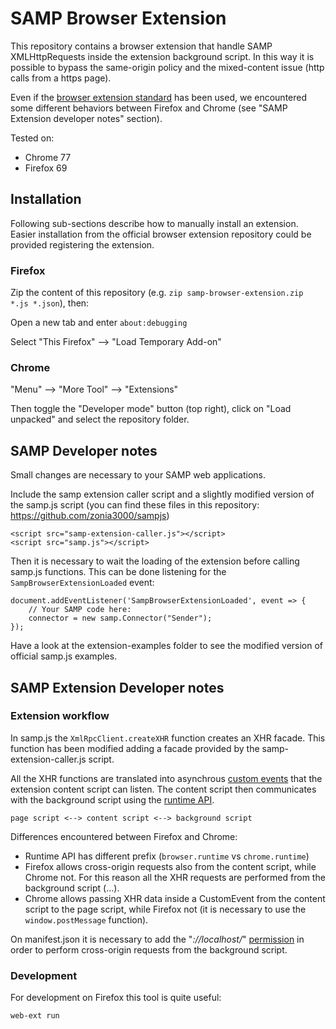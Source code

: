 # SAMP Browser Extension

This repository contains a browser extension that handle SAMP XMLHttpRequests inside the extension background script. In this way it is possible to bypass the same-origin policy and the mixed-content issue (http calls from a https page).

Even if the [browser extension standard](https://browserext.github.io/browserext/) has been used, we encountered some different behaviors between Firefox and Chrome (see "SAMP Extension developer notes" section).

Tested on:

* Chrome 77
* Firefox 69

## Installation

Following sub-sections describe how to manually install an extension. Easier installation from the official browser extension repository could be provided registering the extension.

### Firefox

Zip the content of this repository (e.g. `zip samp-browser-extension.zip *.js *.json`), then:

Open a new tab and enter `about:debugging`

Select "This Firefox" --> "Load Temporary Add-on"

### Chrome

"Menu" --> "More Tool" --> "Extensions"

Then toggle the "Developer mode" button (top right), click on "Load unpacked" and select the repository folder.

## SAMP Developer notes

Small changes are necessary to your SAMP web applications.

Include the samp extension caller script and a slightly modified version of the samp.js script (you can find these files in this repository: https://github.com/zonia3000/sampjs)

    <script src="samp-extension-caller.js"></script>
    <script src="samp.js"></script>

Then it is necessary to wait the loading of the extension before calling samp.js functions. This can be done listening for the `SampBrowserExtensionLoaded` event:

    document.addEventListener('SampBrowserExtensionLoaded', event => {
        // Your SAMP code here:
        connector = new samp.Connector("Sender");
    });

Have a look at the extension-examples folder to see the modified version of official samp.js examples.

## SAMP Extension Developer notes

### Extension workflow

In samp.js the `XmlRpcClient.createXHR` function creates an XHR facade. This function has been modified adding a facade provided by the samp-extension-caller.js script.

All the XHR functions are translated into asynchrous [custom events](https://developer.mozilla.org/en-US/docs/Web/API/CustomEvent) that the extension content script can listen. The content script then communicates with the background script using the [runtime API](https://developer.mozilla.org/it/docs/Mozilla/Add-ons/WebExtensions/API/runtime).

    page script <--> content script <--> background script

Differences encountered between Firefox and Chrome:

* Runtime API has different prefix (`browser.runtime` vs `chrome.runtime`)
* Firefox allows cross-origin requests also from the content script, while Chrome not. For this reason all the XHR requests are performed from the background script (...).
* Chrome allows passing XHR data inside a CustomEvent from the content script to the page script, while Firefox not (it is necessary to use the `window.postMessage` function).

On manifest.json it is necessary to add the "*://localhost/*" [permission](https://developer.mozilla.org/en-US/docs/Mozilla/Add-ons/WebExtensions/manifest.json/permissions) in order to perform cross-origin requests from the background script.

### Development

For development on Firefox this tool is quite useful:

    web-ext run
